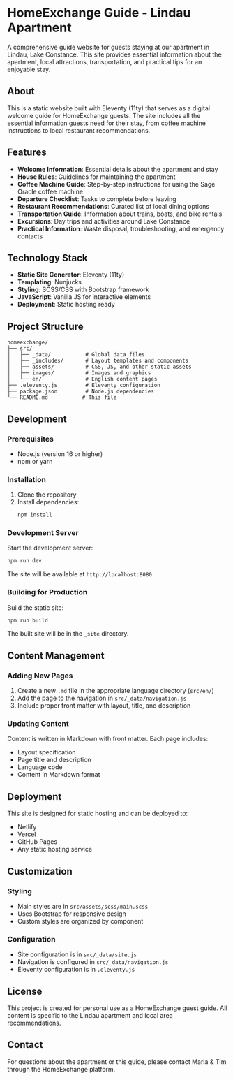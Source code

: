 # HomeExchange Guide - Lindau Apartment

A comprehensive guide website for guests staying at our apartment in Lindau, Lake Constance. This site provides essential information about the apartment, local attractions, transportation, and practical tips for an enjoyable stay.

## About

This is a static website built with Eleventy (11ty) that serves as a digital welcome guide for HomeExchange guests. The site includes all the essential information guests need for their stay, from coffee machine instructions to local restaurant recommendations.

## Features

- **Welcome Information**: Essential details about the apartment and stay
- **House Rules**: Guidelines for maintaining the apartment
- **Coffee Machine Guide**: Step-by-step instructions for using the Sage Oracle coffee machine
- **Departure Checklist**: Tasks to complete before leaving
- **Restaurant Recommendations**: Curated list of local dining options
- **Transportation Guide**: Information about trains, boats, and bike rentals
- **Excursions**: Day trips and activities around Lake Constance
- **Practical Information**: Waste disposal, troubleshooting, and emergency contacts

## Technology Stack

- **Static Site Generator**: Eleventy (11ty)
- **Templating**: Nunjucks
- **Styling**: SCSS/CSS with Bootstrap framework
- **JavaScript**: Vanilla JS for interactive elements
- **Deployment**: Static hosting ready

## Project Structure

```
homeexchange/
├── src/
│   ├── _data/           # Global data files
│   ├── _includes/       # Layout templates and components
│   ├── assets/          # CSS, JS, and other static assets
│   ├── images/          # Images and graphics
│   └── en/              # English content pages
├── .eleventy.js         # Eleventy configuration
├── package.json         # Node.js dependencies
└── README.md           # This file
```

## Development

### Prerequisites

- Node.js (version 16 or higher)
- npm or yarn

### Installation

1. Clone the repository
2. Install dependencies:
   ```bash
   npm install
   ```

### Development Server

Start the development server:
```bash
npm run dev
```

The site will be available at `http://localhost:8080`

### Building for Production

Build the static site:
```bash
npm run build
```

The built site will be in the `_site` directory.

## Content Management

### Adding New Pages

1. Create a new `.md` file in the appropriate language directory (`src/en/`)
2. Add the page to the navigation in `src/_data/navigation.js`
3. Include proper front matter with layout, title, and description

### Updating Content

Content is written in Markdown with front matter. Each page includes:
- Layout specification
- Page title and description
- Language code
- Content in Markdown format

## Deployment

This site is designed for static hosting and can be deployed to:
- Netlify
- Vercel
- GitHub Pages
- Any static hosting service

## Customization

### Styling

- Main styles are in `src/assets/scss/main.scss`
- Uses Bootstrap for responsive design
- Custom styles are organized by component

### Configuration

- Site configuration is in `src/_data/site.js`
- Navigation is configured in `src/_data/navigation.js`
- Eleventy configuration is in `.eleventy.js`

## License

This project is created for personal use as a HomeExchange guest guide. All content is specific to the Lindau apartment and local area recommendations.

## Contact

For questions about the apartment or this guide, please contact Maria & Tim through the HomeExchange platform.